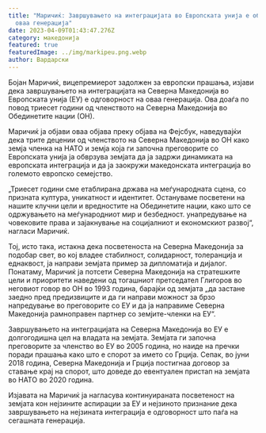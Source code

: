 ```yaml
---
title: "Маричиќ: Завршувањето на интеграцијата во Европската унија е обврска на
  оваа генерација"
date: 2023-04-09T01:43:47.276Z
category: македонија
featured: true
featuredImage: ../img/markipeu.png.webp
author: Вардарски
---
```


Бојан Маричиќ, вицепремиерот задолжен за европски прашања, изјави дека завршувањето на интеграцијата на Северна Македонија во Европската унија (ЕУ) е одговорност на оваа генерација. Ова доаѓа по повод триесет години од членството на Северна Македонија во Обединетите нации (ОН).

Маричиќ ја објави оваа објава преку објава на Фејсбук, наведувајќи дека трите децении од членството на Северна Македонија во ОН како земја членка на НАТО и земја која ги започна преговорите со Европската унија ја обврзува земјата да ја задржи динамиката на европската интеграција и да ја заокружи македонската интеграција во големото европско семејство.

„Триесет години сме етаблирана држава на меѓународната сцена, со призната култура, уникатност и идентитет. Остануваме посветени на нашите клучни цели и вредностите на Обединетите нации, како што се одржувањето на меѓународниот мир и безбедност. унапредување на човековите права и зајакнување на социјалниот и економскиот развој“, нагласи Маричиќ.

Тој, исто така, истакна дека посветеноста на Северна Македонија за подобар свет, во кој владее стабилност, солидарност, толеранција и еднаквост, ја направи земјата пример за дипломатија и дијалог. Понатаму, Маричиќ ја потсети Северна Македонија на стратешките цели и приоритети наведени од тогашниот претседател Глигоров во неговиот говор во ОН во 1993 година, барајќи од земјата „да застане заедно пред предизвиците и да ги направи можност за брзо напредување во преговорите со ЕУ и да ја направиме Северна Македонија рамноправен партнер со земјите-членки на ЕУ“.

Завршувањето на интеграцијата на Северна Македонија во ЕУ е долгогодишна цел на владата на земјата. Земјата ги започна преговорите за членство во ЕУ во 2005 година, но наиде на пречки поради прашања како што е спорот за името со Грција. Сепак, во јуни 2018 година, Северна Македонија и Грција постигнаа договор за ставање крај на спорот, што доведе до евентуален пристап на земјата во НАТО во 2020 година.

Изјавата на Маричиќ ја нагласува континуираната посветеност на земјата кон нејзините аспирации за ЕУ и нејзиното признание дека завршувањето на нејзината интеграција е одговорност што паѓа на сегашната генерација.
